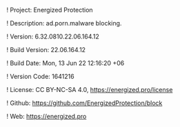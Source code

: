 ! Project: Energized Protection

! Description: ad.porn.malware blocking.

! Version: 6.32.0810.22.06.164.12

! Build Version: 22.06.164.12

! Build Date: Mon, 13 Jun 22 12:16:20 +06

! Version Code: 1641216

! License: CC BY-NC-SA 4.0, https://energized.pro/license

! Github: https://github.com/EnergizedProtection/block

! Web: https://energized.pro

